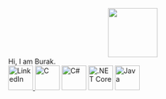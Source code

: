 <div id="header" align="center">
  <img src="https://media.giphy.com/media/M9gbBd9nbDrOTu1Mqx/giphy.gif" width="100"/>
</div>
Hi, I am Burak.</br>

<a href="https://www.linkedin.com/in/burak-ozturk-ba24392a0/" target="_blank">
    <img src="https://cdn.jsdelivr.net/gh/devicons/devicon/icons/linkedin/linkedin-original.svg" alt="LinkedIn" width="50" height="50"/>
</a>

<img src="https://cdn.jsdelivr.net/gh/devicons/devicon/icons/c/c-original.svg" alt="C" width="50" height="50"/> 
<img src="https://cdn.jsdelivr.net/gh/devicons/devicon/icons/csharp/csharp-original.svg" alt="C#" width="50" height="50"/> 
<img src="https://cdn.jsdelivr.net/gh/devicons/devicon/icons/dotnetcore/dotnetcore-original.svg" alt=".NET Core" width="50" height="50"/>  
<img src="https://cdn.jsdelivr.net/gh/devicons/devicon/icons/java/java-original.svg" alt="Java" width="50" height="50"/>

<!--
**burakozturk05/burakozturk05** is a ✨ _special_ ✨ repository because its `README.md` (this file) appears on your GitHub profile.

Here are some ideas to get you started:

- 🔭 I’m currently working on ...
- 🌱 I’m currently learning ...
- 👯 I’m looking to collaborate on ...
- 🤔 I’m looking for help with ...
- 💬 Ask me about ...
- 📫 How to reach me: ...
- 😄 Pronouns: ...
- ⚡ Fun fact: ...
-->
